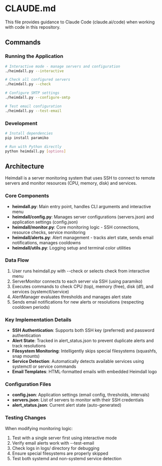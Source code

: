 # CLAUDE.md

This file provides guidance to Claude Code (claude.ai/code) when working with code in this repository.

## Commands

### Running the Application
```bash
# Interactive mode - manage servers and configuration
./heimdall.py --interactive

# Check all configured servers
./heimdall.py --check

# Configure SMTP settings
./heimdall.py --configure-smtp

# Test email configuration
./heimdall.py --test-email
```

### Development
```bash
# Install dependencies
pip install paramiko

# Run with Python directly
python heimdall.py [options]
```

## Architecture

Heimdall is a server monitoring system that uses SSH to connect to remote servers and monitor resources (CPU, memory, disk) and services.

### Core Components

- **heimdall.py**: Main entry point, handles CLI arguments and interactive menu
- **heimdall/config.py**: Manages server configurations (servers.json) and application settings (config.json)
- **heimdall/monitor.py**: Core monitoring logic - SSH connections, resource checks, service monitoring
- **heimdall/alerts.py**: Alert management - tracks alert state, sends email notifications, manages cooldowns
- **heimdall/utils.py**: Logging setup and terminal color utilities

### Data Flow

1. User runs heimdall.py with --check or selects check from interactive menu
2. ServerMonitor connects to each server via SSH (using paramiko)
3. Executes commands to check CPU (top), memory (free), disk (df), and services (systemctl/service)
4. AlertManager evaluates thresholds and manages alert state
5. Sends email notifications for new alerts or resolutions (respecting cooldown periods)

### Key Implementation Details

- **SSH Authentication**: Supports both SSH key (preferred) and password authentication
- **Alert State**: Tracked in alert_status.json to prevent duplicate alerts and track resolutions
- **Filesystem Monitoring**: Intelligently skips special filesystems (squashfs, snap mounts)
- **Service Detection**: Automatically detects available services using systemctl or service commands
- **Email Templates**: HTML-formatted emails with embedded Heimdall logo

### Configuration Files

- **config.json**: Application settings (email config, thresholds, intervals)
- **servers.json**: List of servers to monitor with their SSH credentials
- **alert_status.json**: Current alert state (auto-generated)

### Testing Changes

When modifying monitoring logic:
1. Test with a single server first using interactive mode
2. Verify email alerts work with --test-email
3. Check logs in logs/ directory for debugging
4. Ensure special filesystems are properly skipped
5. Test both systemd and non-systemd service detection